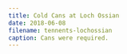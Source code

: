 ```yaml
---
title: Cold Cans at Loch Ossian
date: 2018-06-08
filename: tennents-lochossian
caption: Cans were required.
---
```

